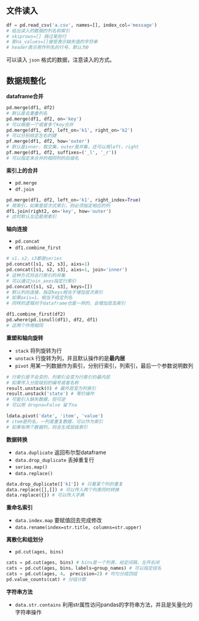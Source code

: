 ## 文件读入
```py
df = pd.read_csv('a.csv', names=[], index_col='message')
# 给出读入的数据的列名和索引
# skiprows=[] 跳过某些行
# 那na_values=[]接受表示缺失值的字符串
# header表示用作列名的行号，默认为0

```
可以读入 `json` 格式的数据，注意读入的方式。

## 数据规整化
**dataframe合并**
```py
pd.merge(df1, df2)
# 默认是去重叠列名
pd.merge(df1, df2, on='key')
# 可以根据一个或者多个key合并
pd.merge(df1, df2, left_on='k1', right_on='k2')
# 可以分别给定左右的键
pf.merge(df1, df2, how='outer')
# 默认是inner，取交集，outer是并集，还可以用left，right
pf.merge(df1, df2, suffixes=('_l', '_r'))
# 可以指定未合并的相同列的后缀名
```
**索引上的合并**
+ `pd.merge`
+ `df.join`
```py
pd.merge(df1, df2, left_on='k1', right_index=True)
# 用索引，如果是层次式索引，则必须指定相应的列
df1.join(right2, on='key', how='outer')
# 这时默认左边是用索引
```

**轴向连接**
+ `pd.concat`
+ `df1.combine_first`
```py
# s1，s2，s3都是series
pd.concat([s1, s2, s3], aixs=1)
pd.concat([s1, s2, s3], aixs=1, join='inner')
# 这种方式将去行索引的并集
# 可以通过join_axes指定行索引
pd.concat([s1, s2, s3], keys=[])
# 默认列向连接，指定keys相当于增加层次索引
# 如果axis=1，相当于给定列名
# 同样的逻辑对于dataframe也是一样的，会增加层及索引

df1.combine_first(df2)
pd.where(pd.isnull(df1), df2, df1)
# 这两个作用相同
```

**重塑和轴向旋转**
+ `stack` 将列旋转为行
+ `unstack` 行旋转为列，并且默认操作的是**最内层**
+ `pivot` 用某一列数据作为索引，分别行索引，列索引，最后一个参数说明数列
```py
# 行索引是不会变的，列索引会变为行索引的最内层
# 如果传入分层级别的编号或者名称
result.unstack(0) # 最外层变为列索引
result.unstack('state') # 等价操作
# 可能引入缺失数据，但可逆
# 可以用 dropna=False 留下na

ldata.pivot('date', 'item', 'value')
# item是列名，一列是重复数据，可以作为索引
# 如果有两个数据列，则会生成层级索引
```

**数据转换**
+ `data.duplicate` 返回布尔型dataframe
+ `data.drop_duplicate` 丢掉重复行
+ `series.map()`
+ `data.replace()`
```py
data.drop_duplicate(['k1']) # 只看某个列的重复
data.replace([],[]) # 可以传入两个列表同时转换
data.replace({}) # 可以传入字典
```

**重命名索引**
+ `data.index.map` 要赋值回去完成修改
+ `data.rename(index=str.title, columns=str.upper)`

**离散化和组划分**
+ `pd.cut(ages, bins)`
```py
cats = pd.cut(ages, bins) # bins是一个列表，给定间隔，左开右闭
cats = pd.cut(ages, bins，labels=group_names) # 可以指定组名
cats = pd.cut(ages, 4， precision=2) # 均匀分成四组
pd.value_counts(cat) # 分组计数
```

**字符串方法**
+ `data.str.contains` 利用str属性访问pandas的字符串方法，并且是矢量化的字符串操作
